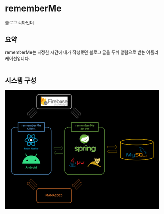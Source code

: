 # rememberMe
블로그 리마인더

## 요약
rememberMe는 지정한 시간에 내가 작성했던 블로그 글을 푸쉬 알림으로 받는 어플리케이션입니다.  
&nbsp;  

## 시스템 구성
<img src="/image/시스템 구성도.png">
